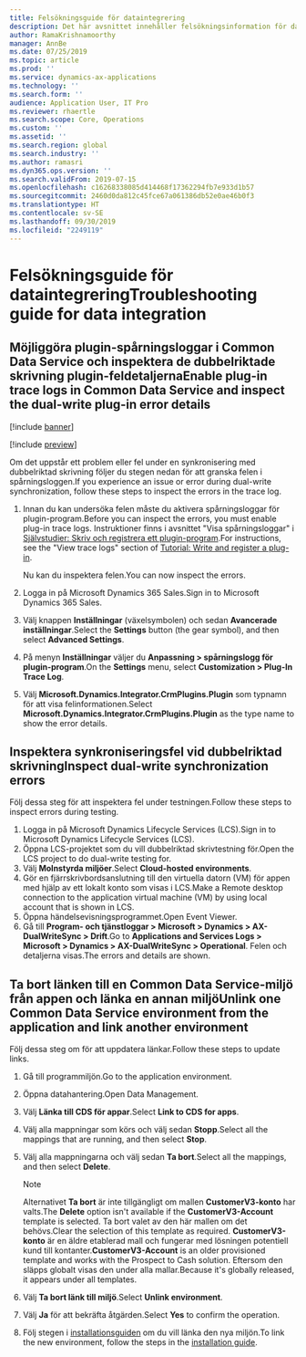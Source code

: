 ```yaml
---
title: Felsökningsguide för dataintegrering
description: Det här avsnittet innehåller felsökningsinformation för dataintegrering mellan Finance and Operations-appar och Common Data Service.
author: RamaKrishnamoorthy
manager: AnnBe
ms.date: 07/25/2019
ms.topic: article
ms.prod: ''
ms.service: dynamics-ax-applications
ms.technology: ''
ms.search.form: ''
audience: Application User, IT Pro
ms.reviewer: rhaertle
ms.search.scope: Core, Operations
ms.custom: ''
ms.assetid: ''
ms.search.region: global
ms.search.industry: ''
ms.author: ramasri
ms.dyn365.ops.version: ''
ms.search.validFrom: 2019-07-15
ms.openlocfilehash: c16268338085d414468f17362294fb7e933d1b57
ms.sourcegitcommit: 2460d0da812c45fce67a061386db52e0ae46b0f3
ms.translationtype: HT
ms.contentlocale: sv-SE
ms.lasthandoff: 09/30/2019
ms.locfileid: "2249119"
---
```

# <a name="troubleshooting-guide-for-data-integration"></a><span data-ttu-id="40472-103">Felsökningsguide för dataintegrering</span><span class="sxs-lookup"><span data-stu-id="40472-103">Troubleshooting guide for data integration</span></span>

## <a name="enable-plug-in-trace-logs-in-common-data-service-and-inspect-the-dual-write-plug-in-error-details"></a><span data-ttu-id="40472-104">Möjliggöra plugin-spårningsloggar i Common Data Service och inspektera de dubbelriktade skrivning plugin-feldetaljerna</span><span class="sxs-lookup"><span data-stu-id="40472-104">Enable plug-in trace logs in Common Data Service and inspect the dual-write plug-in error details</span></span>

[!include [banner](../includes/banner.md)]

[!include [preview](../includes/preview-banner.md)]

<span data-ttu-id="40472-105">Om det uppstår ett problem eller fel under en synkronisering med dubbelriktad skrivning följer du stegen nedan för att granska felen i spårningsloggen.</span><span class="sxs-lookup"><span data-stu-id="40472-105">If you experience an issue or error during dual-write synchronization, follow these steps to inspect the errors in the trace log.</span></span>

1. <span data-ttu-id="40472-106">Innan du kan undersöka felen måste du aktivera spårningsloggar för plugin-program.</span><span class="sxs-lookup"><span data-stu-id="40472-106">Before you can inspect the errors, you must enable plug-in trace logs.</span></span> <span data-ttu-id="40472-107">Instruktioner finns i avsnittet "Visa spårningsloggar" i [Självstudier: Skriv och registrera ett plugin-program](https://docs.microsoft.com/powerapps/developer/common-data-service/tutorial-write-plug-in#view-trace-logs).</span><span class="sxs-lookup"><span data-stu-id="40472-107">For instructions, see the "View trace logs" section of [Tutorial: Write and register a plug-in](https://docs.microsoft.com/powerapps/developer/common-data-service/tutorial-write-plug-in#view-trace-logs).</span></span>

    <span data-ttu-id="40472-108">Nu kan du inspektera felen.</span><span class="sxs-lookup"><span data-stu-id="40472-108">You can now inspect the errors.</span></span>

2. <span data-ttu-id="40472-109">Logga in på Microsoft Dynamics 365 Sales.</span><span class="sxs-lookup"><span data-stu-id="40472-109">Sign in to Microsoft Dynamics 365 Sales.</span></span>
3. <span data-ttu-id="40472-110">Välj knappen **Inställningar** (växelsymbolen) och sedan **Avancerade inställningar**.</span><span class="sxs-lookup"><span data-stu-id="40472-110">Select the **Settings** button (the gear symbol), and then select **Advanced Settings**.</span></span>
4. <span data-ttu-id="40472-111">På menyn **Inställningar** väljer du **Anpassning \> spårningslogg för plugin-program**.</span><span class="sxs-lookup"><span data-stu-id="40472-111">On the **Settings** menu, select **Customization \> Plug-In Trace Log**.</span></span>
5. <span data-ttu-id="40472-112">Välj **Microsoft.Dynamics.Integrator.CrmPlugins.Plugin** som typnamn för att visa felinformationen.</span><span class="sxs-lookup"><span data-stu-id="40472-112">Select **Microsoft.Dynamics.Integrator.CrmPlugins.Plugin** as the type name to show the error details.</span></span>

## <a name="inspect-dual-write-synchronization-errors"></a><span data-ttu-id="40472-113">Inspektera synkroniseringsfel vid dubbelriktad skrivning</span><span class="sxs-lookup"><span data-stu-id="40472-113">Inspect dual-write synchronization errors</span></span>

<span data-ttu-id="40472-114">Följ dessa steg för att inspektera fel under testningen.</span><span class="sxs-lookup"><span data-stu-id="40472-114">Follow these steps to inspect errors during testing.</span></span>

1. <span data-ttu-id="40472-115">Logga in på Microsoft Dynamics Lifecycle Services (LCS).</span><span class="sxs-lookup"><span data-stu-id="40472-115">Sign in to Microsoft Dynamics Lifecycle Services (LCS).</span></span>
2. <span data-ttu-id="40472-116">Öppna LCS-projektet som du vill dubbelriktad skrivtestning för.</span><span class="sxs-lookup"><span data-stu-id="40472-116">Open the LCS project to do dual-write testing for.</span></span>
3. <span data-ttu-id="40472-117">Välj **Molnstyrda miljöer**.</span><span class="sxs-lookup"><span data-stu-id="40472-117">Select **Cloud-hosted environments**.</span></span>
4. <span data-ttu-id="40472-118">Gör en fjärrskrivbordsanslutning till den virtuella datorn (VM) för appen med hjälp av ett lokalt konto som visas i LCS.</span><span class="sxs-lookup"><span data-stu-id="40472-118">Make a Remote desktop connection to the application virtual machine (VM) by using local account that is shown in LCS.</span></span>
5. <span data-ttu-id="40472-119">Öppna händelsevisningsprogrammet.</span><span class="sxs-lookup"><span data-stu-id="40472-119">Open Event Viewer.</span></span> 
6. <span data-ttu-id="40472-120">Gå till **Program- och tjänstloggar \> Microsoft \> Dynamics \> AX-DualWriteSync \> Drift**.</span><span class="sxs-lookup"><span data-stu-id="40472-120">Go to **Applications and Services Logs \> Microsoft \> Dynamics \> AX-DualWriteSync \> Operational**.</span></span> <span data-ttu-id="40472-121">Felen och detaljerna visas.</span><span class="sxs-lookup"><span data-stu-id="40472-121">The errors and details are shown.</span></span>

## <a name="unlink-one-common-data-service-environment-from-the-application-and-link-another-environment"></a><span data-ttu-id="40472-122">Ta bort länken till en Common Data Service-miljö från appen och länka en annan miljö</span><span class="sxs-lookup"><span data-stu-id="40472-122">Unlink one Common Data Service environment from the application and link another environment</span></span>

<span data-ttu-id="40472-123">Följ dessa steg om för att uppdatera länkar.</span><span class="sxs-lookup"><span data-stu-id="40472-123">Follow these steps to update links.</span></span>

1. <span data-ttu-id="40472-124">Gå till programmiljön.</span><span class="sxs-lookup"><span data-stu-id="40472-124">Go to the application environment.</span></span>
2. <span data-ttu-id="40472-125">Öppna datahantering.</span><span class="sxs-lookup"><span data-stu-id="40472-125">Open Data Management.</span></span>
3. <span data-ttu-id="40472-126">Välj **Länka till CDS för appar**.</span><span class="sxs-lookup"><span data-stu-id="40472-126">Select **Link to CDS for apps**.</span></span>
4. <span data-ttu-id="40472-127">Välj alla mappningar som körs och välj sedan **Stopp**.</span><span class="sxs-lookup"><span data-stu-id="40472-127">Select all the mappings that are running, and then select **Stop**.</span></span>
5. <span data-ttu-id="40472-128">Välj alla mappningarna och välj sedan **Ta bort**.</span><span class="sxs-lookup"><span data-stu-id="40472-128">Select all the mappings, and then select **Delete**.</span></span>

    > [!NOTE]
    > <span data-ttu-id="40472-129">Alternativet **Ta bort** är inte tillgängligt om mallen **CustomerV3-konto** har valts.</span><span class="sxs-lookup"><span data-stu-id="40472-129">The **Delete** option isn't available if the **CustomerV3-Account** template is selected.</span></span> <span data-ttu-id="40472-130">Ta bort valet av den här mallen om det behövs.</span><span class="sxs-lookup"><span data-stu-id="40472-130">Clear the selection of this template as required.</span></span> <span data-ttu-id="40472-131">**CustomerV3-konto** är en äldre etablerad mall och fungerar med lösningen potentiell kund till kontanter.</span><span class="sxs-lookup"><span data-stu-id="40472-131">**CustomerV3-Account** is an older provisioned template and works with the Prospect to Cash solution.</span></span> <span data-ttu-id="40472-132">Eftersom den släpps globalt visas den under alla mallar.</span><span class="sxs-lookup"><span data-stu-id="40472-132">Because it's globally released, it appears under all templates.</span></span>

6. <span data-ttu-id="40472-133">Välj **Ta bort länk till miljö**.</span><span class="sxs-lookup"><span data-stu-id="40472-133">Select **Unlink environment**.</span></span>
7. <span data-ttu-id="40472-134">Välj **Ja** för att bekräfta åtgärden.</span><span class="sxs-lookup"><span data-stu-id="40472-134">Select **Yes** to confirm the operation.</span></span>
8. <span data-ttu-id="40472-135">Följ stegen i [installationsguiden](https://aka.ms/dualwrite-docs) om du vill länka den nya miljön.</span><span class="sxs-lookup"><span data-stu-id="40472-135">To link the new environment, follow the steps in the [installation guide](https://aka.ms/dualwrite-docs).</span></span>
